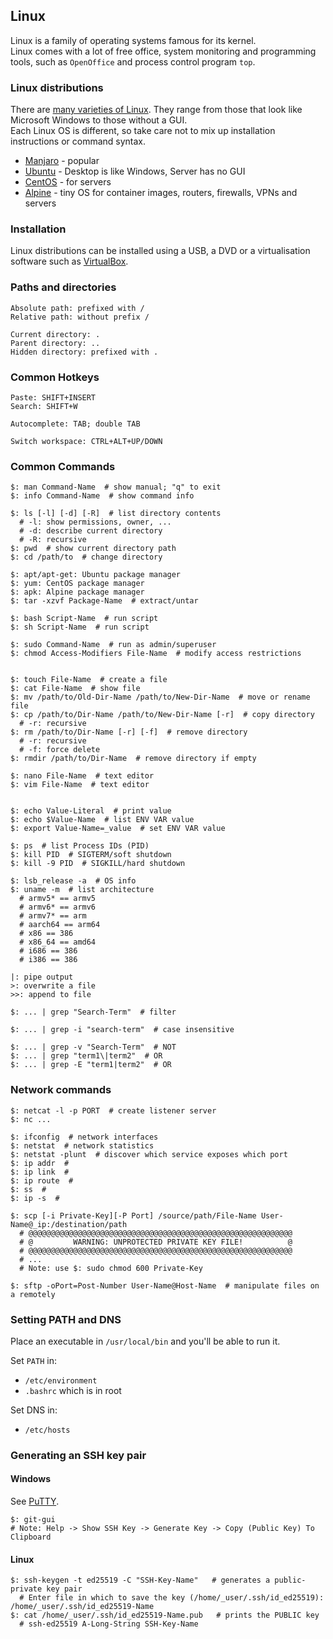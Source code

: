 ## Linux

Linux is a family of operating systems famous for its kernel.  
Linux comes with a lot of free office, system monitoring and programming tools, such as `OpenOffice` and process control program `top`.  

### Linux distributions

There are [many varieties of Linux](https://distrowatch.com/). They range from those that look like Microsoft Windows to those without a GUI.  
Each Linux OS is different, so take care not to mix up installation instructions or command syntax.  

* [Manjaro](https://manjaro.org/) - popular
* [Ubuntu](https://www.ubuntu.com/) - Desktop is like Windows, Server has no GUI
* [CentOS](https://www.centos.org/) - for servers
* [Alpine](https://alpinelinux.org) - tiny OS for container images, routers, firewalls, VPNs and servers

### Installation

Linux distributions can be installed using a USB, a DVD or a virtualisation software such as [VirtualBox](../../DevOps/VirtualMachines/VirtualBox).  

### Paths and directories

```
Absolute path: prefixed with /  
Relative path: without prefix /  

Current directory: .
Parent directory: ..
Hidden directory: prefixed with .
```

### Common Hotkeys

```
Paste: SHIFT+INSERT
Search: SHIFT+W

Autocomplete: TAB; double TAB

Switch workspace: CTRL+ALT+UP/DOWN
```

### Common Commands

```
$: man Command-Name  # show manual; "q" to exit
$: info Command-Name  # show command info

$: ls [-l] [-d] [-R]  # list directory contents
  # -l: show permissions, owner, ...
  # -d: describe current directory
  # -R: recursive
$: pwd  # show current directory path
$: cd /path/to  # change directory

$: apt/apt-get: Ubuntu package manager
$: yum: CentOS package manager
$: apk: Alpine package manager
$: tar -xzvf Package-Name  # extract/untar

$: bash Script-Name  # run script
$: sh Script-Name  # run script

$: sudo Command-Name  # run as admin/superuser
$: chmod Access-Modifiers File-Name  # modify access restrictions


$: touch File-Name  # create a file
$: cat File-Name  # show file
$: mv /path/to/Old-Dir-Name /path/to/New-Dir-Name  # move or rename file
$: cp /path/to/Dir-Name /path/to/New-Dir-Name [-r]  # copy directory
  # -r: recursive
$: rm /path/to/Dir-Name [-r] [-f]  # remove directory
  # -r: recursive
  # -f: force delete
$: rmdir /path/to/Dir-Name  # remove directory if empty

$: nano File-Name  # text editor
$: vim File-Name  # text editor


$: echo Value-Literal  # print value
$: echo $Value-Name  # list ENV VAR value
$: export Value-Name=_value  # set ENV VAR value

$: ps  # list Process IDs (PID)
$: kill PID  # SIGTERM/soft shutdown
$: kill -9 PID  # SIGKILL/hard shutdown

$: lsb_release -a  # OS info
$: uname -m  # list architecture
  # armv5* == armv5
  # armv6* == armv6
  # armv7* == arm
  # aarch64 == arm64
  # x86 == 386
  # x86_64 == amd64
  # i686 == 386
  # i386 == 386
```

```
|: pipe output
>: overwrite a file
>>: append to file
```

```
$: ... | grep "Search-Term"  # filter

$: ... | grep -i "search-term"  # case insensitive

$: ... | grep -v "Search-Term"  # NOT
$: ... | grep "term1\|term2"  # OR
$: ... | grep -E "term1|term2"  # OR
```

### Network commands

```
$: netcat -l -p PORT  # create listener server
$: nc ...

$: ifconfig  # network interfaces
$: netstat  # network statistics
$: netstat -plunt  # discover which service exposes which port
$: ip addr  #
$: ip link  #
$: ip route  #
$: ss  #
$: ip -s  #

$: scp [-i Private-Key][-P Port] /source/path/File-Name User-Name@_ip:/destination/path
  # @@@@@@@@@@@@@@@@@@@@@@@@@@@@@@@@@@@@@@@@@@@@@@@@@@@@@@@@@@@
  # @         WARNING: UNPROTECTED PRIVATE KEY FILE!          @
  # @@@@@@@@@@@@@@@@@@@@@@@@@@@@@@@@@@@@@@@@@@@@@@@@@@@@@@@@@@@
  # ...
  # Note: use $: sudo chmod 600 Private-Key

$: sftp -oPort=Post-Number User-Name@Host-Name  # manipulate files on a remotely
```

### Setting PATH and DNS

Place an executable in `/usr/local/bin` and you'll be able to run it.  

Set `PATH` in:
* `/etc/environment`
* `.bashrc` which is in root

Set DNS in:
* `/etc/hosts`

### Generating an SSH key pair

#### Windows

See [PuTTY](../../DevOps/Security/Putty).  

```
$: git-gui
# Note: Help -> Show SSH Key -> Generate Key -> Copy (Public Key) To Clipboard
```

#### Linux

```
$: ssh-keygen -t ed25519 -C "SSH-Key-Name"   # generates a public-private key pair
  # Enter file in which to save the key (/home/_user/.ssh/id_ed25519): /home/_user/.ssh/id_ed25519-Name
$: cat /home/_user/.ssh/id_ed25519-Name.pub   # prints the PUBLIC key
  # ssh-ed25519 A-Long-String SSH-Key-Name
```
